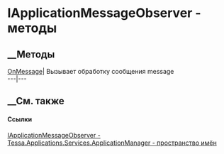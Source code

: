 # IApplicationMessageObserver - методы
##  __Методы
[OnMessage](M_Tessa_Applications_Services_ApplicationManager_IApplicationMessageObserver_OnMessage.htm)|
Вызывает обработку сообщения message  
---|---  
##  __См. также
#### Ссылки
[IApplicationMessageObserver -
](T_Tessa_Applications_Services_ApplicationManager_IApplicationMessageObserver.htm)
[Tessa.Applications.Services.ApplicationManager - пространство
имён](N_Tessa_Applications_Services_ApplicationManager.htm)
